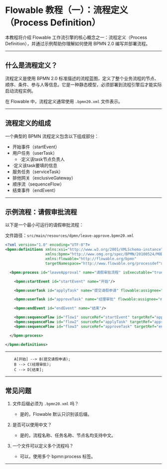 # Flowable 教程（一）：流程定义（Process Definition）

本教程将介绍 Flowable 工作流引擎的核心概念之一：流程定义（Process Definition），并通过示例帮助你理解如何使用 BPMN 2.0 编写并部署流程。

---

## 什么是流程定义？

流程定义是使用 BPMN 2.0 标准描述的流程蓝图，定义了整个业务流程的节点、顺序、条件、参与人等信息。它是一种静态模型，必须部署到流程引擎后才能实际启动流程实例。

在 Flowable 中，流程定义通常使用 `.bpmn20.xml` 文件表示。

---

## 流程定义的组成

一个典型的 BPMN 流程定义包含以下组成部分：

* 开始事件（startEvent）
* 用户任务（userTask）
  * ·定义该task节点负责人          
* ·定义该task要填的信息
* 服务任务（serviceTask）
* 排他网关（exclusiveGateway）
* 顺序流（sequenceFlow）
* 结束事件（endEvent）

---

## 示例流程：请假审批流程

以下是一个最小可运行的请假审批流程：

文件路径：`src/main/resources/dpmn/leave-approve.bpmn20.xml`

```xml
<?xml version="1.0" encoding="UTF-8"?>
<bpmn:definitions xmlns:xsi="http://www.w3.org/2001/XMLSchema-instance"
                  xmlns:bpmn="http://www.omg.org/spec/BPMN/20100524/MODEL"
                  xmlns:flowable="http://flowable.org/bpmn"
                  targetNamespace="http://www.flowable.org/processdef">

  <bpmn:process id="leaveApproval" name="请假审批流程" isExecutable="true">

    <bpmn:startEvent id="startEvent" name="开始"/>

    <bpmn:userTask id="applyTask" name="提交请假申请" flowable:assignee="employee"/>

    <bpmn:userTask id="approveTask" name="经理审批" flowable:assignee="manager"/>

    <bpmn:endEvent id="endEvent" name="结束"/>

    <bpmn:sequenceFlow id="flow1" sourceRef="startEvent" targetRef="applyTask"/>
    <bpmn:sequenceFlow id="flow2" sourceRef="applyTask" targetRef="approveTask"/>
    <bpmn:sequenceFlow id="flow3" sourceRef="approveTask" targetRef="endEvent"/>

  </bpmn:process>

</bpmn:definitions>
```



---

```mermaid
    A[开始] --> B(提交请假申请);
    B --> C(经理审批);
    C --> D[结束];
```
---

## 常见问题

1. 文件后缀必须为 `.bpmn20.xml` 吗？

    * 是的，Flowable 默认只识别该后缀。

2. 是否可以使用中文？

    * 是的，流程名称、任务名称、节点名均支持中文。

3. 一个文件可以定义多个流程吗？

    * 可以，使用多个 bpmn\:process 标签。

---
